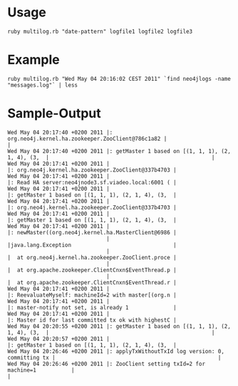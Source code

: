 Usage
=====

    ruby multilog.rb "date-pattern" logfile1 logfile2 logfile3

Example
=======

    ruby multilog.rb "Wed May 04 20:16:02 CEST 2011" `find neo4jlogs -name "messages.log"` | less

Sample-Output
=============

    Wed May 04 20:17:40 +0200 2011 |: org.neo4j.kernel.ha.zookeeper.ZooClient@786c1a82 |                                                   |
    Wed May 04 20:17:40 +0200 2011 |: getMaster 1 based on [(1, 1, 1), (2, 1, 4), (3,  |                                                   |
    Wed May 04 20:17:41 +0200 2011 |                                                   |: org.neo4j.kernel.ha.zookeeper.ZooClient@337b4703 |
    Wed May 04 20:17:41 +0200 2011 |                                                   |: Read HA server:neo4jnode3.sf.viadeo.local:6001 ( |
    Wed May 04 20:17:41 +0200 2011 |                                                   |: getMaster 1 based on [(1, 1, 1), (2, 1, 4), (3,  |
    Wed May 04 20:17:41 +0200 2011 |                                                   |: org.neo4j.kernel.ha.zookeeper.ZooClient@337b4703 |
    Wed May 04 20:17:41 +0200 2011 |                                                   |: getMaster 1 based on [(1, 1, 1), (2, 1, 4), (3,  |
    Wed May 04 20:17:41 +0200 2011 |                                                   |: newMaster((org.neo4j.kernel.ha.MasterClient@6986 |
                                   |                                                   |java.lang.Exception                                |
                                   |                                                   |  at org.neo4j.kernel.ha.zookeeper.ZooClient.proce |
                                   |                                                   |  at org.apache.zookeeper.ClientCnxn$EventThread.p |
                                   |                                                   |  at org.apache.zookeeper.ClientCnxn$EventThread.r |
    Wed May 04 20:17:41 +0200 2011 |                                                   |: ReevaluateMyself: machineId=2 with master[(org.n |
    Wed May 04 20:17:41 +0200 2011 |                                                   |: master-notify not set, is already 1              |
    Wed May 04 20:17:41 +0200 2011 |                                                   |: Master id for last committed tx ok with highestC |
    Wed May 04 20:20:55 +0200 2011 |: getMaster 1 based on [(1, 1, 1), (2, 1, 4), (3,  |                                                   |
    Wed May 04 20:20:57 +0200 2011 |                                                   |: getMaster 1 based on [(1, 1, 1), (2, 1, 4), (3,  |
    Wed May 04 20:26:46 +0200 2011 |: applyTxWithoutTxId log version: 0, committing tx |                                                   |
    Wed May 04 20:26:46 +0200 2011 |: ZooClient setting txId=2 for machine=1           |                                                   |


